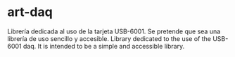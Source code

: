 # art-daq
Librería dedicada al uso de la tarjeta USB-6001. Se pretende que sea una librería de uso sencillo y accesible.
Library dedicated to the use of the USB-6001 daq. It is intended to be a simple and accessible library.
